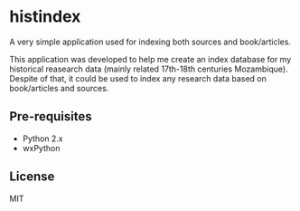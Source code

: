 # histindex
A very simple application used for indexing both sources and book/articles.

This application was developed to help me create an index database for my
historical reasearch data (mainly related 17th-18th centuries Mozambique).
Despite of that, it could be used to index any research data based on
book/articles and sources.

## Pre-requisites 

 * Python 2.x
 * wxPython

## License 

MIT

